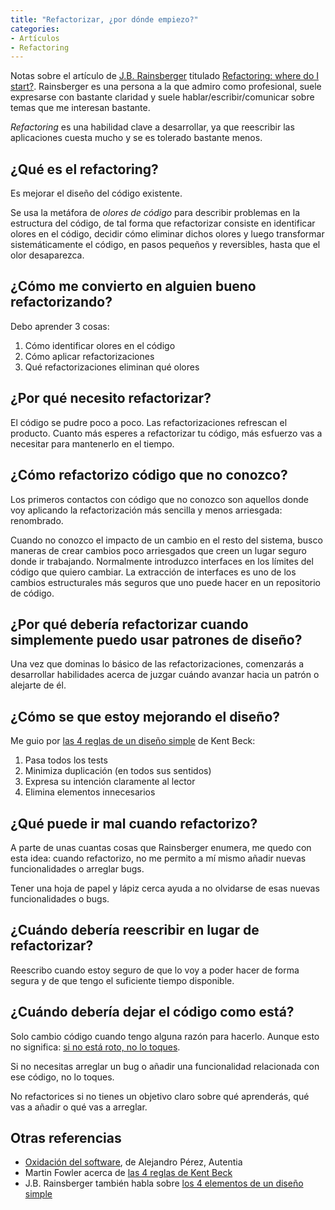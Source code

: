 ```yaml
---
title: "Refactorizar, ¿por dónde empiezo?"
categories:
- Artículos
- Refactoring
---
```


Notas sobre el artículo de [J.B. Rainsberger] titulado
[Refactoring: where do I start?]. Rainsberger es una persona a la que
admiro como profesional, suele expresarse con bastante claridad y 
suele hablar/escribir/comunicar sobre temas que me interesan bastante.

<!-- more -->

*Refactoring* es una habilidad clave a desarrollar, ya que reescribir
las aplicaciones cuesta mucho y se es tolerado bastante menos.

## ¿Qué es el refactoring?

Es mejorar el diseño del código existente.

Se usa la metáfora de *olores de código* para describir problemas en 
la estructura del código, de tal forma que refactorizar consiste en 
identificar olores en el código, decidir cómo eliminar dichos olores 
y luego transformar sistemáticamente el código, en pasos pequeños y 
reversibles, hasta que el olor desaparezca.

## ¿Cómo me convierto en alguien bueno refactorizando?

Debo aprender 3 cosas:

1. Cómo identificar olores en el código
2. Cómo aplicar refactorizaciones
3. Qué refactorizaciones eliminan qué olores

## ¿Por qué necesito refactorizar?

El código se pudre poco a poco. Las refactorizaciones refrescan el
producto. Cuanto más esperes a refactorizar tu código, más esfuerzo
vas a necesitar para mantenerlo en el tiempo.

## ¿Cómo refactorizo código que no conozco?

Los primeros contactos con código que no conozco son aquellos donde
voy aplicando la refactorización más sencilla y menos arriesgada:
renombrado.

Cuando no conozco el impacto de un cambio en el resto del sistema, busco
maneras de crear cambios poco arriesgados que creen un lugar seguro
donde ir trabajando.  Normalmente introduzco interfaces en los límites
del código que quiero cambiar. La extracción de interfaces es uno de
los cambios estructurales más seguros que uno puede hacer en un
repositorio de código.

## ¿Por qué debería refactorizar cuando simplemente puedo usar patrones de diseño?

Una vez que dominas lo básico de las refactorizaciones, comenzarás a desarrollar
habilidades acerca de juzgar cuándo avanzar hacia un patrón o alejarte de él.

## ¿Cómo se que estoy mejorando el diseño?

Me guio por [las 4 reglas de un diseño simple] de Kent Beck:

1. Pasa todos los tests
2. Minimiza duplicación (en todos sus sentidos)
3. Expresa su intención claramente al lector
4. Elimina elementos innecesarios

## ¿Qué puede ir mal cuando refactorizo?

A parte de unas cuantas cosas que Rainsberger enumera, me quedo con esta
idea: cuando refactorizo, no me permito a mí mismo añadir nuevas funcionalidades
o arreglar bugs.

Tener una hoja de papel y lápiz cerca ayuda a no olvidarse de esas
nuevas funcionalidades o bugs.

## ¿Cuándo debería reescribir en lugar de refactorizar?

Reescribo cuando estoy seguro de que lo voy a poder hacer de forma segura y
de que tengo el suficiente tiempo disponible.

## ¿Cuándo debería dejar el código como está?

Solo cambio código cuando tengo alguna razón para hacerlo. Aunque esto no
significa: [si no está roto, no lo toques].

Si no necesitas arreglar un bug o añadir una funcionalidad relacionada con
ese código, no lo toques.

No refactorices si no tienes un objetivo claro sobre qué aprenderás, qué
vas a añadir o qué vas a arreglar.

## Otras referencias

- [Oxidación del software], de Alejandro Pérez, Autentia
- Martin Fowler acerca de [las 4 reglas de Kent Beck]
- J.B. Rainsberger también habla sobre [los 4 elementos de un diseño simple]

[J.B. Rainsberger]: https://www.jbrains.ca/
[Refactoring: where do I start?]: https://blog.jbrains.ca/permalink/refactoring-where-do-i-start
[Oxidación del software]: https://www.autentia.com/2015/07/22/design-smells-los-malos-olores-motivados-por-la-oxidacion-del-codigo/
[las 4 reglas de un diseño simple]: http://wiki.c2.com/?XpSimplicityRules
[si no está roto, no lo toques]: https://en.wikipedia.org/wiki/Wikipedia:If_it_ain%27t_broke,_don%27t_fix_it
[las 4 reglas de Kent Beck]: https://www.martinfowler.com/bliki/BeckDesignRules.html
[los 4 elementos de un diseño simple]: https://blog.jbrains.ca/permalink/the-four-elements-of-simple-design
